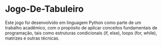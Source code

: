 # Jogo-De-Tabuleiro
Este jogo foi desenvolvido em linguagem Python como parte de um trabalho acadêmico, com o propósito de aplicar conceitos fundamentais de programação, tais como estruturas condicionais (if, else), loops (for, while), matrizes e outras técnicas.
